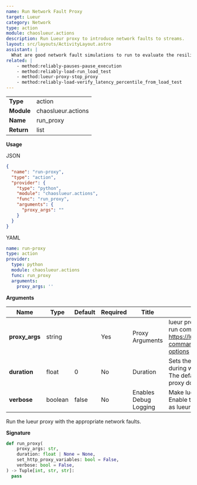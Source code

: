 ```yaml
---
name: Run Network Fault Proxy
target: Lueur
category: Network
type: action
module: chaoslueur.actions
description: Run Lueur proxy to introduce network faults to streams.
layout: src/layouts/ActivityLayout.astro
assistant: |
  What are good network fault simulations to run to evaluate the resilience of a service?
related: |
    - method:reliably-pauses-pause_execution
    - method:reliably-load-run_load_test
    - method:lueur-proxy-stop_proxy
    - method:reliably-load-verify_latency_percentile_from_load_test
---
```


|            |                                     |
| ---------- | ----------------------------------- |
| **Type**   | action                               |
| **Module** | chaoslueur.actions |
| **Name**   | run_proxy                        |
| **Return** | list                                |

**Usage**

JSON

```json
{
  "name": "run-proxy",
  "type": "action",
  "provider": {
    "type": "python",
    "module": "chaoslueur.actions",
    "func": "run_proxy",
    "arguments": {
      "proxy_args": ""
    }
  }
}
```

YAML

```yaml
name: run-proxy
type: action
provider:
  type: python
  module: chaoslueur.actions
  func: run_proxy
  arguments:
    proxy_args: ''

```

**Arguments**

| Name             | Type   | Default     | Required | Title        | Description                                  |
| ---------------- | ------ | ----------- | -------- | ------------ | -------------------------------------------- |
| **proxy_args**       | string |             | Yes      | Proxy Arguments       | lueur proxy arguments for its run command https://lueur.dev/reference/cli-commands/#run-command-options              |
| **duration**       | float | 0| No      | Duration       | Sets the window in seconds during which the proxy runs. The default of 0 means the proxy does not stop on its own               |
| **verbose**       | boolean | false | No      | Enables Debug Logging       | Make lueur more verbose. Enable this only for debugging as lueur can be chatty.               |

Run the lueur proxy with the appropriate network faults.

**Signature**

```python
def run_proxy(
    proxy_args: str,
    duration: float | None = None,
    set_http_proxy_variables: bool = False,
    verbose: bool = False,
) -> Tuple[int, str, str]:
  pass

```
